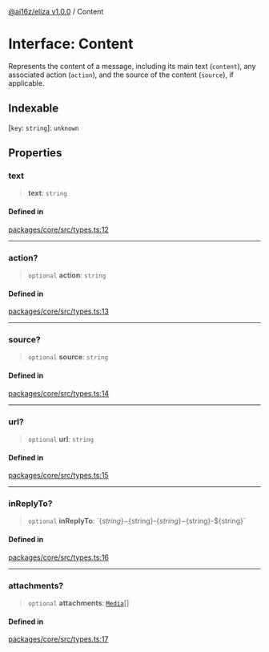 [@ai16z/eliza v1.0.0](../index.md) / Content

# Interface: Content

Represents the content of a message, including its main text (`content`), any associated action (`action`), and the source of the content (`source`), if applicable.

## Indexable

\[`key`: `string`\]: `unknown`

## Properties

### text

> **text**: `string`

#### Defined in

[packages/core/src/types.ts:12](https://github.com/ai16z/eliza/blob/main/packages/core/src/types.ts#L12)

---

### action?

> `optional` **action**: `string`

#### Defined in

[packages/core/src/types.ts:13](https://github.com/ai16z/eliza/blob/main/packages/core/src/types.ts#L13)

---

### source?

> `optional` **source**: `string`

#### Defined in

[packages/core/src/types.ts:14](https://github.com/ai16z/eliza/blob/main/packages/core/src/types.ts#L14)

---

### url?

> `optional` **url**: `string`

#### Defined in

[packages/core/src/types.ts:15](https://github.com/ai16z/eliza/blob/main/packages/core/src/types.ts#L15)

---

### inReplyTo?

> `optional` **inReplyTo**: \`$\{string\}-$\{string\}-$\{string\}-$\{string\}-$\{string\}\`

#### Defined in

[packages/core/src/types.ts:16](https://github.com/ai16z/eliza/blob/main/packages/core/src/types.ts#L16)

---

### attachments?

> `optional` **attachments**: [`Media`](../type-aliases/Media.md)[]

#### Defined in

[packages/core/src/types.ts:17](https://github.com/ai16z/eliza/blob/main/packages/core/src/types.ts#L17)
